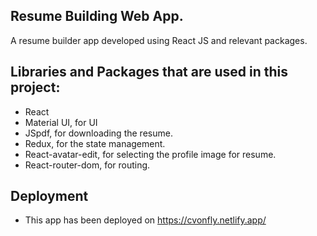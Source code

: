 ## Resume Building Web App.
A resume builder app developed using React JS and relevant packages.


## Libraries and Packages that are used in this project:
  - React
  - Material UI, for UI  
  - JSpdf, for downloading the resume. 
  - Redux, for the state management.  
  - React-avatar-edit, for selecting the profile image for resume.
  - React-router-dom, for routing.
 ## Deployment
 - This app has been deployed on https://cvonfly.netlify.app/
